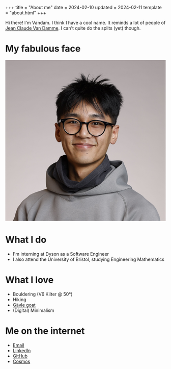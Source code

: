 +++
title = "About me"
date = 2024-02-10
updated = 2024-02-11
template = "about.html"
+++

Hi there! I'm Vandam. I think I have a cool name. It reminds a lot of people of [Jean Claude Van Damme](https://en.wikipedia.org/wiki/Jean-Claude_Van_Damme). I can't quite do the splits (yet) though.

# My fabulous face
![Vandam](/images/me.jpg)

# What I do
- I'm interning at Dyson as a Software Engineer
- I also attend the University of Bristol, studying Engineering Mathematics

# What I love
- Bouldering (V6 Kilter @ 50°)
- Hiking
- [Gävle goat](https://www.youtube.com/watch?v=-zjJpFYtx9s)
- (Digital) Minimalism

# Me on the internet
- [Email](mailto:hi@vandam.tech)
- [LinkedIn](https://www.linkedin.com/in/vandamd)
- [GitHub](https://github.com/vandamd)
- [Cosmos](https://www.cosmos.so/vandam)
